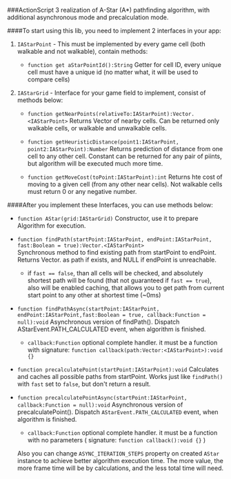 

###ActionScript 3 realization of A-Star (A*) pathfinding algorithm, with additional asynchronous mode and precalculation mode.

####To start using this lib, you need to implement 2 interfaces in your app:

1. `IAStarPoint` - This must be implemented by every game cell (both walkable and not walkable), contain methods:
    * `function get aStarPointId():String`
    Getter for cell ID, every unique cell must have a unique id (no matter what, it will be used to compare cells)

2. `IAStarGrid` - Interface for your game field to implement, consist of methods below:
    * `function getNearPoints(relativeTo:IAStarPoint):Vector.<IAStarPoint>` 
        Returns Vector of nearby cells. Can be returned only walkable cells, or walkable and unwalkable cells.

    * `function getHeuristicDistance(point1:IAStarPoint, point2:IAStarPoint):Number`
        Returns prediction of distance from one cell to any other cell. Constant can be returned for any pair of piints, but algorithm will be executed much more time.

    * `function getMoveCost(toPoint:IAStarPoint):int`
        Returns hte cost of moving to a given cell (from any other near cells). Not walkable cells must return 0 or any negative number.


####After you implement these Interfaces, you can use methods below:

- `function AStar(grid:IAStarGrid)` 
Constructor, use it to prepare Algorithm for execution.

- `function findPath(startPoint:IAStarPoint, endPoint:IAStarPoint, fast:Boolean = true):Vector.<IAStarPoint>`  
        Synchronous method to find existing path from startPoint to endPoint. Returns Vector.<IAStarPoint> as path if exists, 
        and NULL if endPoint is unreachable.        
  - if `fast == false`, than all cells will be checked, and absolutely shortest path will be found (that not  guaranteed if `fast == true`), also will be enabled caching, that allows you to get path from current start point to any other at shortest time (~0ms)

- `function findPathAsync(startPoint:IAStarPoint, endPoint:IAStarPoint,fast:Boolean = true, callback:Function = null):void`
        Asynchronous version of findPath(). Dispatch AStarEvent.PATH_CALCULATED event, when algorithm is finished.        
  - `callback:Function` optional complete handler. it must be a function with signature: `function callback(path:Vector:<IAStarPoint>):void {}`

- `function precalculatePoint(startPoint:IAStarPoint):void`  Calculates and caches all possible paths from startPoint. 
        Works just like `findPath()` with `fast` set to `false`, but don't return a result. 

- `function precalculatePointAsync(startPoint:IAStarPoint, callback:Function = null):void` 
    Asynchronous version of precalculatePoint(). Dispatch `AStarEvent.PATH_CALCULATED` event, when algorithm is finished.
  - `callback:Function` optional complete handler. it must be a function with no parameters ( signature: `function callback():void {}` )


  Also you can change `ASYNC_ITERATION_STEPS` property on created `AStar` instance to achieve better algorithm execution time. The more value, the more frame time will be by calculations, and the less total time will need.
